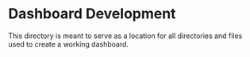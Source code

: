 # Dashboard Development
This directory is meant to serve as a location for all directories and files used to create a working dashboard.
